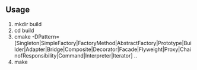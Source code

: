 ## Usage
1. mkdir build
2. cd build
3. cmake -DPattern=[Singleton|SimpleFactory|FactoryMethod|AbstractFactory|Prototype|Builder|Adapter|Bridge|Composite|Decorator|Facade|Flyweight|Proxy|ChainofResponsibility|Command|Interpreter|Iterator] ..
4. make 
